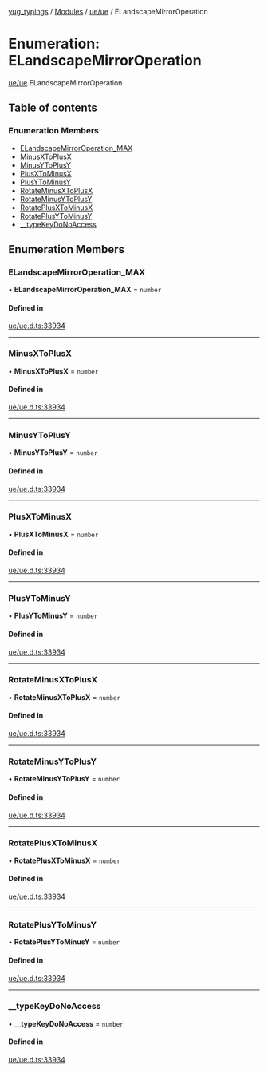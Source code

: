 [yug_typings](../README.md) / [Modules](../modules.md) / [ue/ue](../modules/ue_ue.md) / ELandscapeMirrorOperation

# Enumeration: ELandscapeMirrorOperation

[ue/ue](../modules/ue_ue.md).ELandscapeMirrorOperation

## Table of contents

### Enumeration Members

- [ELandscapeMirrorOperation\_MAX](ue_ue.ELandscapeMirrorOperation.md#elandscapemirroroperation_max)
- [MinusXToPlusX](ue_ue.ELandscapeMirrorOperation.md#minusxtoplusx)
- [MinusYToPlusY](ue_ue.ELandscapeMirrorOperation.md#minusytoplusy)
- [PlusXToMinusX](ue_ue.ELandscapeMirrorOperation.md#plusxtominusx)
- [PlusYToMinusY](ue_ue.ELandscapeMirrorOperation.md#plusytominusy)
- [RotateMinusXToPlusX](ue_ue.ELandscapeMirrorOperation.md#rotateminusxtoplusx)
- [RotateMinusYToPlusY](ue_ue.ELandscapeMirrorOperation.md#rotateminusytoplusy)
- [RotatePlusXToMinusX](ue_ue.ELandscapeMirrorOperation.md#rotateplusxtominusx)
- [RotatePlusYToMinusY](ue_ue.ELandscapeMirrorOperation.md#rotateplusytominusy)
- [\_\_typeKeyDoNoAccess](ue_ue.ELandscapeMirrorOperation.md#__typekeydonoaccess)

## Enumeration Members

### ELandscapeMirrorOperation\_MAX

• **ELandscapeMirrorOperation\_MAX** = `number`

#### Defined in

[ue/ue.d.ts:33934](https://github.com/YugMetaverse/yug_typings/blob/b7d9b19/ue/ue.d.ts#L33934)

___

### MinusXToPlusX

• **MinusXToPlusX** = `number`

#### Defined in

[ue/ue.d.ts:33934](https://github.com/YugMetaverse/yug_typings/blob/b7d9b19/ue/ue.d.ts#L33934)

___

### MinusYToPlusY

• **MinusYToPlusY** = `number`

#### Defined in

[ue/ue.d.ts:33934](https://github.com/YugMetaverse/yug_typings/blob/b7d9b19/ue/ue.d.ts#L33934)

___

### PlusXToMinusX

• **PlusXToMinusX** = `number`

#### Defined in

[ue/ue.d.ts:33934](https://github.com/YugMetaverse/yug_typings/blob/b7d9b19/ue/ue.d.ts#L33934)

___

### PlusYToMinusY

• **PlusYToMinusY** = `number`

#### Defined in

[ue/ue.d.ts:33934](https://github.com/YugMetaverse/yug_typings/blob/b7d9b19/ue/ue.d.ts#L33934)

___

### RotateMinusXToPlusX

• **RotateMinusXToPlusX** = `number`

#### Defined in

[ue/ue.d.ts:33934](https://github.com/YugMetaverse/yug_typings/blob/b7d9b19/ue/ue.d.ts#L33934)

___

### RotateMinusYToPlusY

• **RotateMinusYToPlusY** = `number`

#### Defined in

[ue/ue.d.ts:33934](https://github.com/YugMetaverse/yug_typings/blob/b7d9b19/ue/ue.d.ts#L33934)

___

### RotatePlusXToMinusX

• **RotatePlusXToMinusX** = `number`

#### Defined in

[ue/ue.d.ts:33934](https://github.com/YugMetaverse/yug_typings/blob/b7d9b19/ue/ue.d.ts#L33934)

___

### RotatePlusYToMinusY

• **RotatePlusYToMinusY** = `number`

#### Defined in

[ue/ue.d.ts:33934](https://github.com/YugMetaverse/yug_typings/blob/b7d9b19/ue/ue.d.ts#L33934)

___

### \_\_typeKeyDoNoAccess

• **\_\_typeKeyDoNoAccess** = `number`

#### Defined in

[ue/ue.d.ts:33934](https://github.com/YugMetaverse/yug_typings/blob/b7d9b19/ue/ue.d.ts#L33934)

